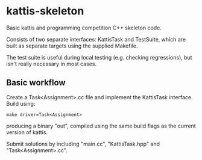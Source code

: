 kattis-skeleton
===============

Basic kattis and programming competition C++ skeleton code.

Consists of two separate interfaces: KattisTask and TestSuite, which are built as separate targets using the supplied Makefile.

The test suite is useful during local testing (e.g. checking regressions), but isn't really necessary in most cases.

Basic workflow
---------------

Create a Task\<Assignment\>.cc file and implement the KattisTask interface.
Build using:

    make driver=Task<Assignment>

producing a binary "out", compiled using the same build flags as the current version of kattis.

Submit solutions by including "main.cc", "KattisTask.hpp" and "Task\<Assignment\>.cc".

